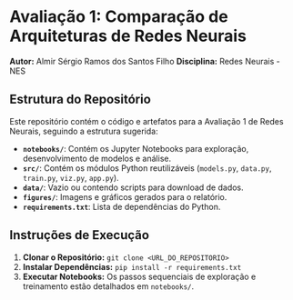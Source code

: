 # Avaliação 1: Comparação de Arquiteturas de Redes Neurais

**Autor:** Almir Sérgio Ramos dos Santos Filho
**Disciplina:** Redes Neurais - NES

## Estrutura do Repositório

Este repositório contém o código e artefatos para a Avaliação 1 de Redes Neurais, seguindo a estrutura sugerida:

- **`notebooks/`**: Contém os Jupyter Notebooks para exploração, desenvolvimento de modelos e análise.
- **`src/`**: Contém os módulos Python reutilizáveis (`models.py`, `data.py`, `train.py`, `viz.py`, `app.py`).
- **`data/`**: Vazio ou contendo scripts para download de dados.
- **`figures/`**: Imagens e gráficos gerados para o relatório.
- **`requirements.txt`**: Lista de dependências do Python.

## Instruções de Execução

1. **Clonar o Repositório:**
   `git clone <URL_DO_REPOSITORIO>`
2. **Instalar Dependências:**
   `pip install -r requirements.txt`
3. **Executar Notebooks:**
   Os passos sequenciais de exploração e treinamento estão detalhados em `notebooks/`.
